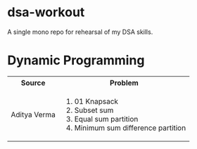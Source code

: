 # dsa-workout
A single mono repo for rehearsal of my DSA skills.


<h1>Dynamic Programming</h1>
<table>
  <tr>
    <th>Source</th>
    <th>Problem</th>
  </tr>
  <tr>
    <td>Aditya Verma</td>
    <td>
      <ol>
        <li>01 Knapsack</li>
        <li>Subset sum</li>
        <li>Equal sum partition</li>
        <li>Minimum sum difference partition</li>
      </ol>
    </td>
  </tr>
</table>
